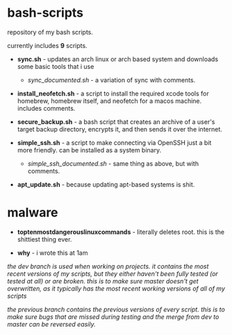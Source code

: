 # bash-scripts
repository of my bash scripts.

currently includes **9** scripts.

* **sync.sh** - updates an arch linux or arch based system and downloads some basic tools that i use
  * *sync_documented.sh* - a variation of sync with comments.
* **install_neofetch.sh** - a script to install the required xcode tools for homebrew, homebrew itself, and neofetch for a macos machine. includes comments.

* **secure_backup.sh** - a bash script that creates an archive of a user's target backup directory, encrypts it, and then sends it over the internet.

* **simple_ssh.sh** - a script to make connecting via OpenSSH just a bit more friendly. can be installed as a system binary.
  *  *simple_ssh_documented.sh* - same thing as above, but with comments.
* **apt_update.sh** - because updating apt-based systems is shit.


# malware

* **toptenmostdangerouslinuxcommands** - literally deletes root. this is the shittiest thing ever.

* **why** - i wrote this at 1am

*the dev branch is used when working on projects. it contains the most recent versions of my scripts, but they either haven't been fully tested (or tested at all) or are broken.  this is to make sure master doesn't get overwritten, as it typically has the most recent working versions of all of my scripts*

*the previous branch contains the previous versions of every script. this is to make sure bugs that are missed during testing and the merge from dev to master can be reversed easily.*
